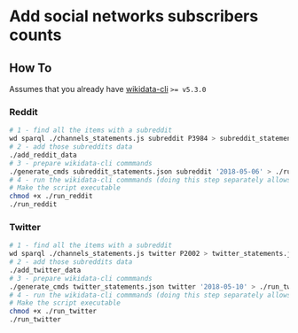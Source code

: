 # Add social networks subscribers counts

## How To
Assumes that you already have [wikidata-cli](https://github.com/maxlath/wikidata-cli) `>= v5.3.0`

### Reddit
```sh
# 1 - find all the items with a subreddit
wd sparql ./channels_statements.js subreddit P3984 > subreddit_statements.json
# 2 - add those subreddits data
./add_reddit_data
# 3 - prepare wikidata-cli commmands
./generate_cmds subreddit_statements.json subreddit '2018-05-06' > ./run_reddit
# 4 - run the wikidata-cli commmands (doing this step separately allows to check that the generated commands look correct).
# Make the script executable
chmod +x ./run_reddit
./run_reddit
```

### Twitter
```sh
# 1 - find all the items with a subreddit
wd sparql ./channels_statements.js twitter P2002 > twitter_statements.json
# 2 - add those subreddits data
./add_twitter_data
# 3 - prepare wikidata-cli commmands
./generate_cmds twitter_statements.json twitter '2018-05-10' > ./run_twitter
# 4 - run the wikidata-cli commmands (doing this step separately allows to check that the generated commands look correct).
# Make the script executable
chmod +x ./run_twitter
./run_twitter
```

